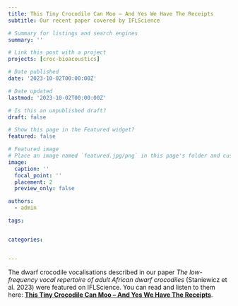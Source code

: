 ```yaml
---
title: This Tiny Crocodile Can Moo – And Yes We Have The Receipts
subtitle: Our recent paper covered by IFLScience 

# Summary for listings and search engines
summary: ''

# Link this post with a project
projects: [croc-bioacoustics]

# Date published
date: '2023-10-02T00:00:00Z'

# Date updated
lastmod: '2023-10-02T00:00:00Z'

# Is this an unpublished draft?
draft: false

# Show this page in the Featured widget?
featured: false

# Featured image
# Place an image named `featured.jpg/png` in this page's folder and customize its options here.
image:
  caption: ''
  focal_point: ''
  placement: 2
  preview_only: false

authors:
  - admin

tags:


categories:


---
```


The dwarf crocodile vocalisations described in our paper *The low-frequency vocal repertoire of adult African dwarf crocodiles* (Staniewicz et al. 2023) were featured on IFLScience. You can read and listen to them here: [**This Tiny Crocodile Can Moo – And Yes We Have The Receipts**](https://www.iflscience.com/this-tiny-crocodile-can-moo-and-yes-we-have-the-receipts-70941).
